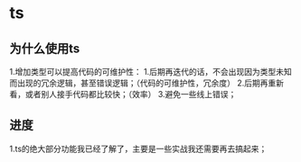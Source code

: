 # ts

## 为什么使用ts

1.增加类型可以提高代码的可维护性：
  1.后期再迭代的话，不会出现因为类型未知而出现的冗余逻辑，甚至错误逻辑；（代码的可维护性，冗余度）
  2.后期再重新看，或者别人接手代码都比较快；（效率）
3.避免一些线上错误；

## 进度

  1.ts的绝大部分功能我已经了解了，主要是一些实战我还需要再去搞起来；
